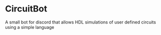 # CircuitBot
A small bot for discord that allows HDL simulations of user defined circuits using a simple language
